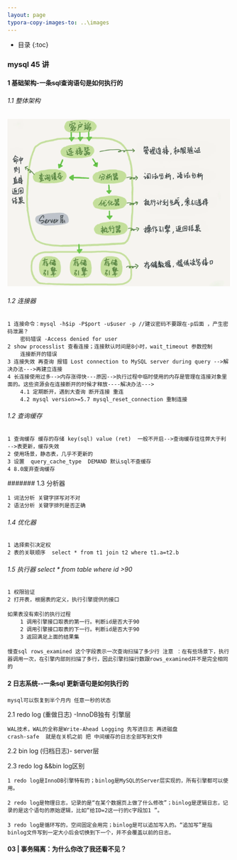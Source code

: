 ```yaml
---
layout: page
typora-copy-images-to: ..\images
---
```


*  目录
{:toc}

### mysql 45 讲

#### 1 基础架构-一条sql查询语句是如何执行的

###### 1.1 整体架构

![image-20211124073719937](..\images\image-20211124073719937.png)

###### 1.2 连接器

```
1 连接命令：mysql -h$ip -P$port -u$user -p //建议密码不要跟在-p后面 ，产生密码泄漏？
	密码错误 -Access denied for user
2 show processlist 查看连接；连接默认时间是8小时，wait_timeout 参数控制
	连接断开的错误
3 连接失效 再查询 报错 Lost connection to MySQL server during query -->解决办法--->再建立连接
4 长连接使用过多-->内存涨得快---原因-->执行过程中临时使用的内存是管理在连接对象里面的。这些资源会在连接断开的时候才释放----解决办法--->
	4.1 定期断开，遇到大查询 断开连接 重连
	4.2 mysql version>=5.7 mysql_reset_connection 重制连接
```



###### 1.2 查询缓存

```
1 查询缓存 缓存的存储 key(sql) value (ret)  一般不开启-->查询缓存往往弊大于利 -->表更新，缓存失效
2 使用场景，静态表，几乎不更新的
3 设置  query_cache_type  DEMAND 默认sql不查缓存
4 8.0废弃查询缓存

```

####### 1.3  分析器

```
1 词法分析 关键字拼写对不对
2 语法分析 关键字排列是否正确
```

###### 1.4 优化器

```
1 选择索引决定权 
2 表的关联顺序  select * from t1 join t2 where t1.a=t2.b
```

###### 1.5 执行器 select * from table where id >90

```
1 权限验证
2 打开表，根据表的定义，执行引擎提供的接口

如果表没有索引的执行过程
	1 调用引擎接口取表的第一行。判断id是否大于90 
	2 调用引擎接口取表的下一行。判断id是否大于90 
	3 返回满足上面的结果集
	
慢查sql rows_examined 这个字段表示一次查询扫描了多少行 注意 ：在有些场景下，执行器调用一次，在引擎内部则扫描了多行，因此引擎扫描行数跟rows_examined并不是完全相同的
```





#### 2 日志系统--一条sql 更新语句是如何执行的

```
mysql可以恢复到半个月内 任意一秒的状态
```

2.1  redo log  (重做日志) -InnoDB独有 引擎层

```
WAL技术，WAL的全称是Write-Ahead Logging 先写进日志 再进磁盘
crash-safe  就是在关机之前 把 中间缓存的日志全部写到文件
```

2.2 bin log  (归档日志)- server层



2.3 redo log  &&bin log区别

```
1 redo log是InnoDB引擎特有的；binlog是MySQL的Server层实现的，所有引擎都可以使用。

2 redo log是物理日志，记录的是“在某个数据页上做了什么修改”；binlog是逻辑日志，记录的是这个语句的原始逻辑，比如“给ID=2这一行的c字段加1 ”。

3 redo log是循环写的，空间固定会用完；binlog是可以追加写入的。“追加写”是指binlog文件写到一定大小后会切换到下一个，并不会覆盖以前的日志。
```



#### 03 | 事务隔离：为什么你改了我还看不见？




